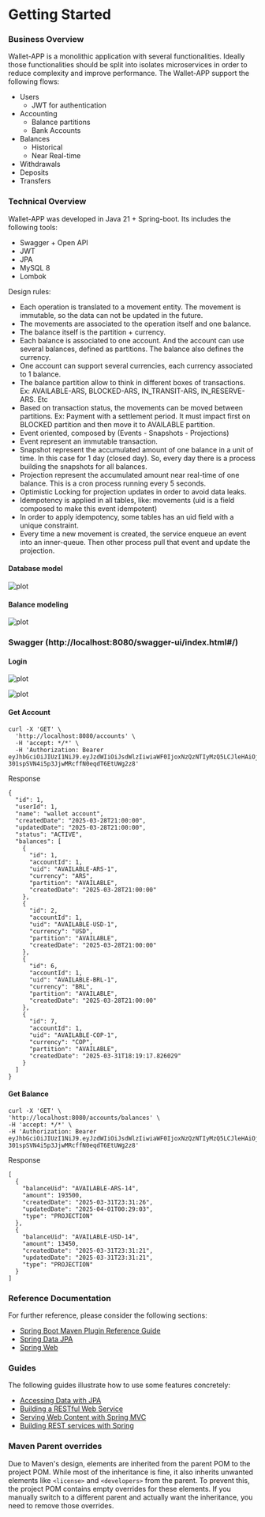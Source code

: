 # Getting Started

### Business Overview

Wallet-APP is a monolithic application with several functionalities. Ideally those functionalities should be split into isolates microservices
in order to reduce complexity and improve performance.
The Wallet-APP support the following flows:
- Users
  - JWT for authentication
- Accounting
  - Balance partitions
  - Bank Accounts
- Balances
  - Historical
  - Near Real-time
- Withdrawals
- Deposits
- Transfers

### Technical Overview

Wallet-APP was developed in Java 21 + Spring-boot. Its includes the following tools:
- Swagger + Open API
- JWT
- JPA
- MySQL 8
- Lombok

Design rules:
- Each operation is translated to a movement entity. The movement is immutable, so the data can not be updated in the future.
- The movements are associated to the operation itself and one balance.
- The balance itself is the partition + currency.
- Each balance is associated to one account. And the account can use several balances, defined as partitions. The balance also defines the currency.
- One account can support several currencies, each currency associated to 1 balance.
- The balance partition allow to think in different boxes of transactions. Ex: AVAILABLE-ARS, BLOCKED-ARS, IN_TRANSIT-ARS, IN_RESERVE-ARS. Etc
- Based on transaction status, the movements can be moved between partitions. Ex: Payment with a settlement period. It must impact first on BLOCKED partition and then move it to AVAILABLE partition.
- Event oriented, composed by (Events - Snapshots - Projections)
- Event represent an immutable transaction.
- Snapshot represent the accumulated amount of one balance in a unit of time. In this case for 1 day (closed day). So, every day there is a process building the snapshots for all balances.
- Projection represent the accumulated amount near real-time of one balance. This is a cron process running every 5 seconds.
- Optimistic Locking for projection updates in order to avoid data leaks.
- Idempotency is applied in all tables, like: movements (uid is a field composed to make this event idempotent)
- In order to apply idempotency, some tables has an uid field with a unique constraint.
- Every time a new movement is created, the service enqueue an event into an inner-queue. Then other process pull that event and update the projection.

#### Database model
![plot](../wallet-app/images/db-model.png)

#### Balance modeling
![plot](../wallet-app/images/main-entities.png)

### Swagger (http://localhost:8080/swagger-ui/index.html#/)

#### Login
![plot](../wallet-app/images/login.png)

![plot](../wallet-app/images/authenticate.png)
#### Get Account
```
curl -X 'GET' \
  'http://localhost:8080/accounts' \
  -H 'accept: */*' \
  -H 'Authorization: Bearer eyJhbGciOiJIUzI1NiJ9.eyJzdWIiOiJsdWlzIiwiaWF0IjoxNzQzNTIyMzQ5LCJleHAiOjE3NDM1MjU5NDl9.W8Yu7l-301spSVN4i5p3JjwMRcffN0eqdT6EtUWg2z8'
```
Response
```
{
  "id": 1,
  "userId": 1,
  "name": "wallet account",
  "createdDate": "2025-03-28T21:00:00",
  "updatedDate": "2025-03-28T21:00:00",
  "status": "ACTIVE",
  "balances": [
    {
      "id": 1,
      "accountId": 1,
      "uid": "AVAILABLE-ARS-1",
      "currency": "ARS",
      "partition": "AVAILABLE",
      "createdDate": "2025-03-28T21:00:00"
    },
    {
      "id": 2,
      "accountId": 1,
      "uid": "AVAILABLE-USD-1",
      "currency": "USD",
      "partition": "AVAILABLE",
      "createdDate": "2025-03-28T21:00:00"
    },
    {
      "id": 6,
      "accountId": 1,
      "uid": "AVAILABLE-BRL-1",
      "currency": "BRL",
      "partition": "AVAILABLE",
      "createdDate": "2025-03-28T21:00:00"
    },
    {
      "id": 7,
      "accountId": 1,
      "uid": "AVAILABLE-COP-1",
      "currency": "COP",
      "partition": "AVAILABLE",
      "createdDate": "2025-03-31T18:19:17.826029"
    }
  ]
}
```
#### Get Balance
```
curl -X 'GET' \
'http://localhost:8080/accounts/balances' \
-H 'accept: */*' \
-H 'Authorization: Bearer eyJhbGciOiJIUzI1NiJ9.eyJzdWIiOiJsdWlzIiwiaWF0IjoxNzQzNTIyMzQ5LCJleHAiOjE3NDM1MjU5NDl9.W8Yu7l-301spSVN4i5p3JjwMRcffN0eqdT6EtUWg2z8'
```
Response
```
[
  {
    "balanceUid": "AVAILABLE-ARS-14",
    "amount": 193500,
    "createdDate": "2025-03-31T23:31:26",
    "updatedDate": "2025-04-01T00:29:03",
    "type": "PROJECTION"
  },
  {
    "balanceUid": "AVAILABLE-USD-14",
    "amount": 13450,
    "createdDate": "2025-03-31T23:31:21",
    "updatedDate": "2025-03-31T23:31:21",
    "type": "PROJECTION"
  }
]
```
### Reference Documentation

For further reference, please consider the following sections:

* [Spring Boot Maven Plugin Reference Guide](https://docs.spring.io/spring-boot/3.4.4/maven-plugin)
* [Spring Data JPA](https://docs.spring.io/spring-boot/3.4.4/reference/data/sql.html#data.sql.jpa-and-spring-data)
* [Spring Web](https://docs.spring.io/spring-boot/3.4.4/reference/web/servlet.html)

### Guides

The following guides illustrate how to use some features concretely:

* [Accessing Data with JPA](https://spring.io/guides/gs/accessing-data-jpa/)
* [Building a RESTful Web Service](https://spring.io/guides/gs/rest-service/)
* [Serving Web Content with Spring MVC](https://spring.io/guides/gs/serving-web-content/)
* [Building REST services with Spring](https://spring.io/guides/tutorials/rest/)

### Maven Parent overrides

Due to Maven's design, elements are inherited from the parent POM to the project POM.
While most of the inheritance is fine, it also inherits unwanted elements like `<license>` and `<developers>` from the
parent.
To prevent this, the project POM contains empty overrides for these elements.
If you manually switch to a different parent and actually want the inheritance, you need to remove those overrides.